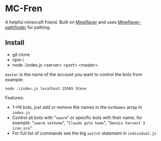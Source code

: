 # MC-Fren
 A helpful minecraft friend. Built on [Mineflayer](https://github.com/PrismarineJS/mineflayer) and uses [Mineflayer-pathfinder](https://github.com/Karang/mineflayer-pathfinder) for pathing.

## Install

- git clone
- npm i
- node .\index.js \<server\> \<port\> \<master\>

`master` is the name of the account you want to control the bots from
example:

`node .\index.js localhost 25565 Steve`

Features:

- 1->N bots, just add or remove the names in the `botNames` array in `index.js`
- Control all bots with "`swarm`" or specific bots with their name, for example: "`swarm sethome`", "`Claude goto home`", "`Dennis harvest 3 iron_ore`"
- For full list of commands see the big `switch` statement in `individual.js`